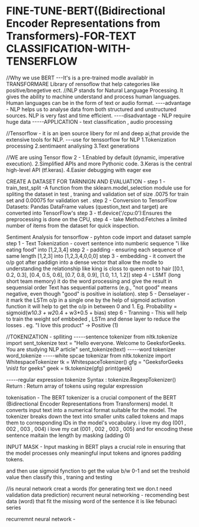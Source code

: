 # FINE-TUNE-BERT((Bidirectional Encoder Representations from Transformers)-FOR-TEXT CLASSIFICATION-WITH-TENSERFLOW
//Why we use BERT 
---It's is a pre-trained modle availablr in TRANSFORMARE Library of rensoflow that help categories like positive/bnegetive ect.
//NLP stands for Natural Language Processing. It gives the ability to machine understand and process human languages. Human languages can be in the form of text or audio format.
----advantage - NLP helps us to analyse data from both structured and unstructured sources.
NLP is very fast and time efficient.
----disadvantage - NLP  require huge data 
-----APPLICATION - text classification , audio processing 

//Tensorflow - it is an ipen source libery for ml and deep ai,that provide the extensive tools for NLP.
---use for tenssorflow for NLP 
1.Tokenization processing 
2.sentimaent analiysing 
3.Text generations 

//WE are using Tensor flow 2 - 
1.Enabled by default (dynamic, imperative execution).
2.Simplified APIs and more Pythonic code.
3.Keras is the central high-level API (tf.keras).
4.Easier debugging with eager exe

CREATE A DATASET FOR TARNNIGN AND EVALUATION -
step 1 - train_test_split -A function from the sklearn.model_selection module use for spliting the dataset in test , traning and validation set of size .0075 for train set and 0.00075 for validation set .
step 2 - Conversion to TensorFlow Datasets:
Pandas DataFrame values (question_text and target) are converted into TensorFlow's
step 3 - tf.device('/cpu:0'):Ensures the preprocessing is done on the CPU,
step 4 - take Method:Fetches a limited number of items from the dataset for quick inspection.


Sentiment Analysis for tensorflow -
pyhton code import and  dataset sample 
step 1 - Text Tokenization - covert sentence into numberic sequence
       "i like eating food" into [1,2,3,4]
step 2 - padding - ensuring each sequence of same length 
         [1,2,3] into [1,2,3,4,0,0,0]
step 3 - embedding - it convert the o/p got after paddign into a dense vector that allow
         the modle to understanding the relationship like king is closs to queen not to hair 
         [[0.1, 0.2, 0.3],
          [0.4, 0.5, 0.6],
          [0.7, 0.8, 0.9],
          [1.0, 1.1, 1.2]]
step 4 - LSMT (long short team memory) it do the word processing and give the result in sequensial order 
         Text has sequential patterns (e.g., "not good" means negative, even though "good" is positive in isolation).
step 5 - Denselayer - it mark the LSTm o/p in a single one by the help of sigmoid activation function 
         it will help to get the o/p in between 0 and 1.
         Eg. Probability = sigmoid(w1*0.3 + w2*0.4 + w3*0.5 + bias)
step 6 - Tranning - This will help to train the weight sof embbeded , LSTm and dense layer to reduce the losses .
         eg. "I love this product" → Positive (1)
 

//TOKENIZATION - splliting 
-----sentence tokenizer
from nltk.tokenize import sent_tokenize
text = "Hello everyone. Welcome to GeeksforGeeks. You are studying NLP article"
sent_tokenize(text) 
-----word tokenizer 
word_tokenize
-----white spcae tokenizar
from nltk.tokenize import WhitespaceTokenizer
tk = WhitespaceTokenizer()
gfg = "GeeksforGeeks \nis\t for geeks"
geek = tk.tokenize(gfg)
print(geek)

-----regular expression tokenize
Syntax : tokenize.RegexpTokenizer()
Return : Return array of tokens using regular expression


tokenisation - The BERT tokenizer is a crucial component of the BERT (Bidirectional Encoder Representations from Transformers) model. 
It converts input text into a numerical format suitable for the model. The tokenizer breaks down the text into smaller units called 
tokens and maps them to corresponding IDs in the model's vocabulary. 
i love my dog (001 , 002 , 003 , 004) i love my cat (001 , 002 , 003 , 005)
and for encoding these sentence maitain the length by masking (adding 0)

INPUT MASK - Input masking in BERT plays a crucial role in ensuring that the model processes only meaningful input tokens and ignores padding tokens.

and then use sigmoid fynction to get the value b/w 0-1 and set the treshold value then classify this ,
 traning and testing

 //is neural network creat a words (for generating text we don.t need validation data prediction)
 recurrent neural networking - recomending best data (word) that fit the missing word of the sentence 
          it is like febunaci series

recurremnt neural network -
